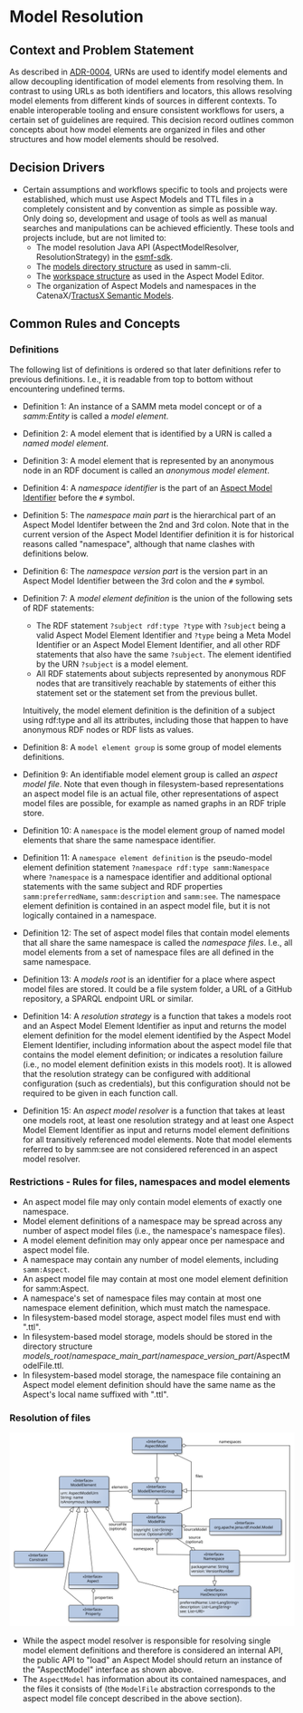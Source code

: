 # Model Resolution

## Context and Problem Statement

As described in [ADR-0004](0004-urn-as-identifiers.md), URNs are used to identify model elements and
allow decoupling identification of model elements from resolving them. In contrast to using URLs as
both identifiers and locators, this allows resolving model elements from different kinds of sources
in different contexts. To enable interoperable tooling and ensure consistent workflows for users, a
certain set of guidelines are required. This decision record outlines common concepts about how
model elements are organized in files and other structures and how model elements should be
resolved.

## Decision Drivers

* Certain assumptions and workflows specific to tools and projects were established, which must use
  Aspect Models and TTL files in a completely consistent and by convention as simple as possible
  way. Only doing so, development and usage of tools as well as manual searches and manipulations
  can be achieved efficiently. These tools and projects include, but are not limited to:
  * The model resolution Java API (AspectModelResolver, ResolutionStrategy) in the
    [esmf-sdk](https://github.com/eclipse-esmf/esmf-sdk).
  * The [models directory
    structure](https://eclipse-esmf.github.io/esmf-developer-guide/tooling-guide/samm-cli.html#models-directory-structure)
    as used in samm-cli.
  * The [workspace structure](https://eclipse-esmf.github.io/ame-guide/namespace/workspace.html) as
    used in the Aspect Model Editor.
  * The organization of Aspect Models and namespaces in the CatenaX/[TractusX Semantic
    Models](https://github.com/eclipse-tractusx/sldt-semantic-models/).

## Common Rules and Concepts

### Definitions

The following list of definitions is ordered so that later definitions refer to previous
definitions. I.e., it is readable from top to bottom without encountering undefined terms.

* Definition 1: An instance of a SAMM meta model concept or of a _samm:Entity_ is called a _model
  element_.
* Definition 2: A model element that is identified by a URN is called a _named model element_.
* Definition 3: A model element that is represented by an anonymous node in an RDF document is
  called an _anonymous model element_.
* Definition 4: A _namespace identifier_ is the part of an [Aspect Model
  Identifier](https://eclipse-esmf.github.io/samm-specification/snapshot/namespaces.html#aspect-model-element-identifiers-definition)
  before the `#` symbol.
* Definition 5: The _namespace main part_ is the hierarchical part of an Aspect Model Identifer
  between the 2nd and 3rd colon. Note that in the current version of the Aspect Model Identifier
  definition it is for historical reasons called "namespace", although that name clashes with
  definitions below.
* Definition 6: The _namespace version part_ is the version part in an Aspect Model Identifier
  between the 3rd colon and the `#` symbol.
* Definition 7: A _model element definition_ is the union of the following sets of RDF statements:
    * The RDF statement `?subject rdf:type ?type` with `?subject` being a valid Aspect Model Element
      Identifier and `?type` being a Meta Model Identifier or an Aspect Model Element Identifier,
      and all other RDF statements that also have the same `?subject`. The element identified by the
      URN `?subject` is a model element.
    * All RDF statements about subjects represented by anonymous RDF nodes that are transitively
      reachable by statements of either this statement set or the statement set from the previous
      bullet.

  Intuitively, the model element definition is the definition of a subject using rdf:type and all
  its attributes, including those that happen to have anonymous RDF nodes or RDF lists as values.
* Definition 8: A `model element group` is some group of model elements definitions. 
* Definition 9: An identifiable model element group is called an _aspect model file_. Note that even
  though in filesystem-based representations an aspect model file is an actual file, other
  representations of aspect model files are possible, for example as named graphs in an RDF triple
  store.
* Definition 10: A `namespace` is the model element group of named model elements that share the
  same namespace identifier.
* Definition 11: A `namespace element definition` is the pseudo-model element definition statement
  `?namespace rdf:type samm:Namespace` where `?namespace` is a namespace identifier and additional
  optional statements with the same subject and RDF properties `samm:preferredName`,
  `samm:description` and `samm:see`. The namespace element definition is contained in an aspect
  model file, but it is not logically contained in a namespace.
* Definition 12: The set of aspect model files that contain model elements that all share the same
  namespace is called the _namespace files_. I.e., all model elements from a set of namespace files
  are all defined in the same namespace.
* Definition 13: A _models root_ is an identifier for a place where aspect model files are stored.
  It could be a file system folder, a URL of a GitHub repository, a SPARQL endpoint URL or similar.
* Definition 14: A _resolution strategy_ is a function that takes a models root and an Aspect Model
  Element Identifier as input and returns the model element definition for the model element
  identified by the Aspect Model Element Identifier, including information about the aspect model
  file that contains the model element definition; or indicates a resolution failure (i.e., no model
  element definition exists in this models root). It is allowed that the resolution strategy can be
  configured with additional configuration (such as credentials), but this configuration should not
  be required to be given in each function call.
* Definition 15: An _aspect model resolver_ is a function that takes at least one models root, at
  least one resolution strategy and at least one Aspect Model Element Identifier as input and
  returns model element definitions for all transitively referenced model elements. Note that model
  elements referred to by samm:see are not considered referenced in an aspect model resolver.

### Restrictions - Rules for files, namespaces and model elements

* An aspect model file may only contain model elements of exactly one namespace.
* Model element definitions of a namespace may be spread across any number of aspect model files
  (i.e., the namespace's namespace files).
* A model element definition may only appear once per namespace and aspect model file.
* A namespace may contain any number of model elements, including `samm:Aspect`.
* An aspect model file may contain at most one model element definition for samm:Aspect.
* A namespace's set of namespace files may contain at most one namespace element definition, which must match the namespace.
* In filesystem-based model storage, aspect model files must end with ".ttl".
* In filesystem-based model storage, models should be stored in the directory structure
  _models_root_/_namespace_main_part_/_namespace_version_part_/AspectModelFile.ttl.
* In filesystem-based model storage, the namespace file containing an Aspect model element
  definition should have the same name as the Aspect's local name suffixed with ".ttl".
  
### Resolution of files

![Model structure for loaded models](0007-model-resolution.svg)

* While the aspect model resolver is responsible for resolving single model element definitions and
  therefore is considered an internal API, the public API to "load" an Aspect Model should return an
  instance of the "AspectModel" interface as shown above.
* The `AspectModel` has information about its contained namespaces, and the files it consists of
  (the `ModelFile` abstraction corresponds to the aspect model file concept described in the above
  section).

